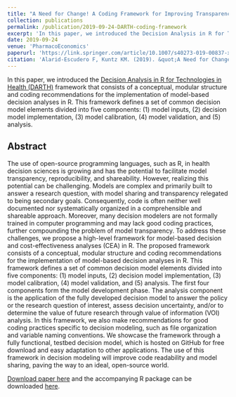 ```yaml
---
title: "A Need for Change! A Coding Framework for Improving Transparency in Decision Modeling"
collection: publications
permalink: /publication/2019-09-24-DARTH-coding-framework
excerpt: 'In this paper, we introduced the Decision Analysis in R for Technologies in Health (DARTH) framework that consists of a conceptual, modular structure and coding recommendations for the implementation of model-based decision analyses in R. This framework defines a set of common decision model elements divided into five components: (1) model inputs, (2) decision model implementation, (3) model calibration, (4) model validation, and (5) analysis.'
date: 2019-09-24
venue: 'PharmacoEconomics'
paperurl: 'https://link.springer.com/article/10.1007/s40273-019-00837-x'
citation: 'Alarid-Escudero F, Kuntz KM. (2019). &quot;A Need for Change! A Coding Framework for Improving Transparency in Decision Modeling.&quot; <i>PharmacoEconomics</i>. 37(11):1329–1339.'
---
```

In this paper, we introduced the [Decision Analysis in R for Technologies in Health (DARTH)](http://darthworkgroup.com) framework that consists of a conceptual, modular structure and coding recommendations for the implementation of model-based decision analyses in R. This framework defines a set of common decision model elements divided into five components: (1) model inputs, (2) decision model implementation, (3) model calibration, (4) model validation, and (5) analysis.

## Abstract
The use of open-source programming languages, such as R, in health decision sciences is growing and has the potential to facilitate model transparency, reproducibility, and shareability. However, realizing this potential can be challenging. Models are complex and primarily built to answer a research question, with model sharing and transparency relegated to being secondary goals. Consequently, code is often neither well documented nor systematically organized in a comprehensible and shareable approach. Moreover, many decision modelers are not formally trained in computer programming and may lack good coding practices, further compounding the problem of model transparency. To address these challenges, we propose a high-level framework for model-based decision and cost-effectiveness analyses (CEA) in R. The proposed framework consists of a conceptual, modular structure and coding recommendations for the implementation of model-based decision analyses in R. This framework defines a set of common decision model elements divided into five components: (1) model inputs, (2) decision model implementation, (3) model calibration, (4) model validation, and (5) analysis. The first four components form the model development phase. The analysis component is the application of the fully developed decision model to answer the policy or the research question of interest, assess decision uncertainty, and/or to determine the value of future research through value of information (VOI) analysis. In this framework, we also make recommendations for good coding practices specific to decision modeling, such as file organization and variable naming conventions. We showcase the framework through a fully functional, testbed decision model, which is hosted on GitHub for free download and easy adaptation to other applications. The use of this framework in decision modeling will improve code readability and model sharing, paving the way to an ideal, open-source world.

[Download paper here](https://link.springer.com/article/10.1007/s40273-019-00837-x) and the accompanying R package can be downloaded [here](https://github.com/DARTH-git/darthpack).
